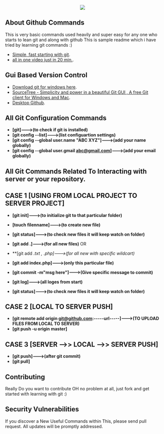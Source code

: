 <p align="center"><img src="https://desktop.github.com/images/github-desktop-screenshot-windows.png"></p>


## About Github Commands 

This is very basic commands used heavily and super easy for any one who starts to lean git and along with github
This is sample readme which i have tried by learning git commands :)

- [Simple, fast starting with git](https://www.youtube.com/playlist?list=PLwAKR305CRO-fenwcN2-IC0rgaB6vaJgD).
- [all in one video just in 20 min.](https://www.youtube.com/watch?v=0fKg7e37bQE).

## Gui Based Version Control

- [Download git for windows here](git-for-windows.github.io).
- [SourceTree - Simplicity and power in a beautiful Git GUI , A free Git client for Windows and Mac](https://www.sourcetreeapp.com/).
- [Desktop Github](https://desktop.github.com).

## All Git Configuration Commands
- **[git]--->(to check if git is installed)**
- **[git config --list]--->(list configuartion settings)**
- **[git config --global user.name "ABC XYZ"]--->(add your name globally)**
- **[git config --global user.gmail abc@gmail.com]--->(add your email globally)**

## All Git Commands Related To Interacting with server or your repository.

## CASE 1 [USING FROM LOCAL PROJECT TO SERVER PROJECT]
- **[git init]--->(to initialize git to that particular folder)**
- **[touch filenname]--->(to create new file)**
- **[git status]--->(to check new files it will keep watch on folder)**

- **[git add .]--->(for all new files)**
	OR
- **[git add *.txt , *.php]--->(for all new with specific wildcart)**
- **[git add index.php]--->(only this particular file)**

- **[git commit -m"msg here"]--->(Give specific message to commit)**
- **[git log]--->(all loges from start)**
- **[git status]--->(to check new files it will keep watch on folder)**

## CASE 2 [LOCAL TO SERVER PUSH]
- **[git remote add origin git@github.com:-----url-----]--->(TO UPLOAD FILES FROM LOCAL TO SERVER)**
- **[git push -u origin master]**


## CASE 3 [SERVER -->> LOCAL -->> SERVER PUSH]
- **[git push]--->(after git commit)**
- **[git pull]**

## Contributing

Really Do you want to contribute OH no problem at all, just fork and get started with learning with git :)

## Security Vulnerabilities

If you discover a New Useful Commands within This, please send pull request. All updates will be promptly addressed.
